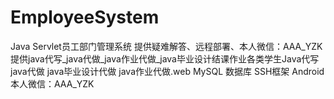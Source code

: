 # EmployeeSystem
Java Servlet员工部门管理系统
提供疑难解答、远程部署、本人微信：AAA_YZK
提供java代写_java代做_java作业代做_java毕业设计结课作业各类学生Java代写 java代做 java毕业设计代做 java作业代做.web MySQL 数据库 SSH框架 Android本人微信：AAA_YZK
